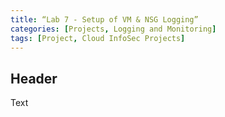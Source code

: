 ```yaml
---
title: “Lab 7 - Setup of VM & NSG Logging”
categories: [Projects, Logging and Monitoring] 
tags: [Project, Cloud InfoSec Projects]
---
```


## Header

Text
